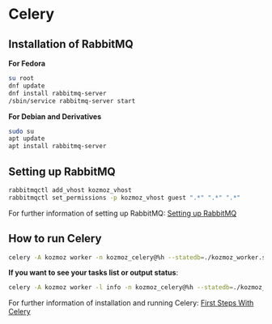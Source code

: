# Celery


## Installation of RabbitMQ

**For Fedora**
```bash
su root
dnf update
dnf install rabbitmq-server
/sbin/service rabbitmq-server start
```
**For Debian and Derivatives**
```bash
sudo su
apt update
apt install rabbitmq-server
```

## Setting up RabbitMQ
```bash
rabbitmqctl add_vhost kozmoz_vhost
rabbitmqctl set_permissions -p kozmoz_vhost guest ".*" ".*" ".*"
```
For further information of setting up RabbitMQ: [Setting up RabbitMQ](http://docs.celeryproject.org/en/latest/getting-started/brokers/rabbitmq.html#setting-up-rabbitmq)


## How to run Celery
```bash
celery -A kozmoz worker -n kozmoz_celery@%h --statedb=./kozmoz_worker.state
```

**If you want to see your tasks list or output status**:
```bash
celery -A kozmoz worker -l info -n kozmoz_celery@%h --statedb=./kozmoz_worker.state
```

For further information of installation and running Celery: [First Steps With Celery](http://docs.celeryproject.org/en/latest/getting-started/first-steps-with-celery.html)
